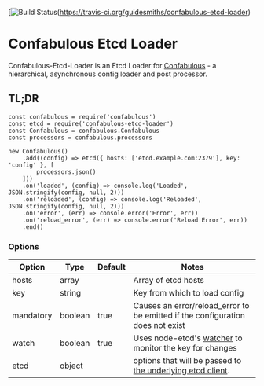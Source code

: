 [![Build Status](https://travis-ci.org/guidesmiths/confabulous-etcd-loader.png)(https://travis-ci.org/guidesmiths/confabulous-etcd-loader)
# Confabulous Etcd Loader
Confabulous-Etcd-Loader is an Etcd Loader for [Confabulous](https://github.com/guidesmiths/confabulous) - a hierarchical, asynchronous config loader and post processor.

## TL;DR
```
const confabulous = require('confabulous')
const etcd = require('confabulous-etcd-loader')
const Confabulous = confabulous.Confabulous
const processors = confabulous.processors

new Confabulous()
    .add((config) => etcd({ hosts: ['etcd.example.com:2379'], key: 'config' }, [
        processors.json()
    ]))
    .on('loaded', (config) => console.log('Loaded', JSON.stringify(config, null, 2)))
    .on('reloaded', (config) => console.log('Reloaded', JSON.stringify(config, null, 2)))
    .on('error', (err) => console.error('Error', err))
    .on('reload_error', (err) => console.error('Reload Error', err))
    .end()
```

### Options
|  Option  |  Type  |  Default  |  Notes  |
|----------|--------|-----------|---------|
| hosts     | array    |        | Array of etcd hosts |
| key       | string   |        | Key from which to load config |
| mandatory | boolean  | true   | Causes an error/reload_error to be emitted if the configuration does not exist |
| watch     | boolean  | true   | Uses node-etcd's [watcher](https://github.com/stianeikeland/node-etcd#watcherkey-index-options) to monitor the key for changes |
| etcd      | object   |        | options that will be passed to [the underlying etcd client](https://github.com/stianeikeland/node-etcd#constructor-options).


